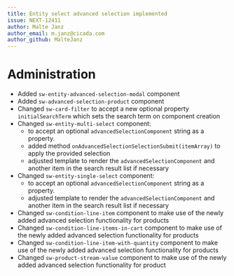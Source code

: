 ```yaml
---
title: Entity select advanced selection implemented
issue: NEXT-12411
author: Malte Janz
author_email: m.janz@cicada.com
author_github: MalteJanz
---
```

# Administration
* Added `sw-entity-advanced-selection-modal` component
* Added `sw-advanced-selection-product` component
* Changed `sw-card-filter` to accept a new optional property `initialSearchTerm` which sets the search term on component creation
* Changed `sw-entity-multi-select` component:
  * to accept an optional `advancedSelectionComponent` string as a property.
  * added method `onAdvancedSelectionSelectionSubmit(itemArray)` to apply the provided selection
  * adjusted template to render the `advancedSelectionComponent` and another item in the search result list if necessary
* Changed `sw-entity-single-select` component:
    * to accept an optional `advancedSelectionComponent` string as a property.
    * adjusted template to render the `advancedSelectionComponent` and another item in the search result list if necessary
* Changed `sw-condition-line-item` component to make use of the newly added advanced selection functionality for products
* Changed `sw-condition-line-items-in-cart` component to make use of the newly added advanced selection functionality for products
* Changed `sw-condition-line-item-with-quantity` component to make use of the newly added advanced selection functionality for products
* Changed `sw-product-stream-value` component to make use of the newly added advanced selection functionality for product
